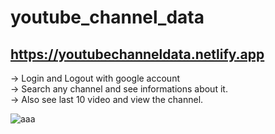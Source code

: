 # youtube_channel_data

## https://youtubechanneldata.netlify.app

-> Login and Logout with google account <br>
-> Search any channel and see informations about it.  <br>
-> Also see last 10 video and view the channel. 

![aaa](https://user-images.githubusercontent.com/59448862/97781118-6d717e00-1b9a-11eb-8b8e-caff480b7835.PNG)
